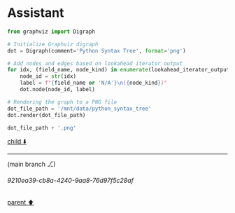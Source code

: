 # Assistant

```python
from graphviz import Digraph

# Initialize Graphviz digraph
dot = Digraph(comment='Python Syntax Tree', format='png')

# Add nodes and edges based on lookahead iterator output
for idx, (field_name, node_kind) in enumerate(lookahead_iterator_output):
    node_id = str(idx)
    label = f"{field_name or 'N/A'}\n({node_kind})"
    dot.node(node_id, label)

# Rendering the graph to a PNG file
dot_file_path = '/mnt/data/python_syntax_tree'
dot.render(dot_file_path)

dot_file_path + '.png'
```

[child ⬇️](#9210ea39-cb8a-4240-9aa8-76d97f5c28af)

---

(main branch ⎇)
###### 9210ea39-cb8a-4240-9aa8-76d97f5c28af
[parent ⬆️](#0dd38e9b-4ebc-479f-b81b-40977ca36cd6)
